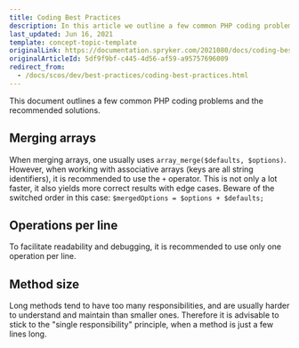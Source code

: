```yaml
---
title: Coding Best Practices
description: In this article we outline a few common PHP coding problems and the recommended solutions.
last_updated: Jun 16, 2021
template: concept-topic-template
originalLink: https://documentation.spryker.com/2021080/docs/coding-best-practices
originalArticleId: 5df9f9bf-c445-4d56-af59-a95757696009
redirect_from:
  - /docs/scos/dev/best-practices/coding-best-practices.html
---
```


This document outlines a few common PHP coding problems and the recommended solutions.

## Merging arrays

When merging arrays, one usually uses `array_merge($defaults, $options)`. However, when working with associative arrays (keys are all string identifiers), it is recommended to use the `+` operator. This is not only a lot faster, it also yields more correct results with edge cases. Beware of the switched order in this case: `$mergedOptions = $options + $defaults;`

## Operations per line

To facilitate readability and debugging, it is recommended to use only one operation per line.

## Method size

Long methods tend to have too many responsibilities, and are usually harder to understand and maintain than smaller ones. Therefore it is advisable to stick to the "single responsibility" principle, when a method is just a few lines long.
